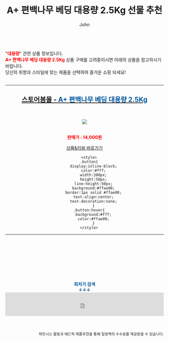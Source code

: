 ﻿---
layout: post
title:  "A+ 편백나무 베딩 대용량 2.5Kg 선물 추천"
author: John
categories: [ 대용량 ]
tags: [ 대용량 파일 전송, 대용량 동영상 용량 줄이기, 대용량 보조배터리, 대용량 파일 공유, 대용량 mkv mp4 변환, 대용량 pdf 용량 줄이기, 대용량 과자, 대용량 메일 전송, 대용량 과자 추천, 대용량 usb ]
image: http://image.bom.co.kr/product/detail/BHY/2003310554109821/_200.jpg 
description: "A+ 편백나무 베딩 대용량 2.5Kg 선물 추천 관련 상품으로 가장 고객 선호도가 높은 제품입니다."
toc: true
toc_sticky: true
---

<br>
"<b><font color='#ff0000'>대용량</font></b>" 관련 상품 정보입니다.
<br>
<b><font color='#ff0000'>A+ 편백나무 베딩 대용량 2.5Kg</font></b> 상품 구매를 고려중이시면 아래의 상품을 참고하시기 바랍니다.
<br>
당신의 취향과 스타일에 맞는 제품을 선택하여 즐거운 쇼핑 되세요!
<br><br>
<hr>
<p>
    
<center><h2><a href="https://nico.kr/ClxMiB" target="_blank"><b>스토어봄몰 - <font color='#01579B'>A+ 편백나무 베딩 대용량 2.5Kg</font></b></a></h2><br>

<a href="https://nico.kr/ClxMiB" target="_blank"><img src="http://image.bom.co.kr/product/detail/BHY/2003310554109821/_200.jpg"></a><br><br>

<b><font color='#ff0000'>판매가 : 14,000원 </font></b><br>

<a href="https://nico.kr/ClxMiB" target="_blank" class="button">상품&리뷰 바로가기</a><p>

        <style>
        .button{
            display:inline-block;
            color:#fff;
            width:200px;
            height:50px;
            line-height:50px;
            background:#ffae00;
            border:1px solid #ffae00;
            text-align:center;
            text-decoration:none;
            }
        .button:hover{
            background:#fff;
            color:#ffae00;
            }
        </style>

<hr>

<br><br><br><br><br><br><br>
<center><b><font color='#01579B' size='medium'>최저가 검색<br>
↓↓↓</font></b></center>
<center><iframe src="https://coupa.ng/b1Tbjx" width="100%" height="75" frameborder="0" scrolling="no" referrerpolicy="unsafe-url"></iframe></center>
<br><br>
<p>
<small>
    <div align="right">파트너스 활동과 애드픽 제품추천을 통해 일정액의 수수료를 제공받을 수 있습니다.</div>
</small>
</p>
